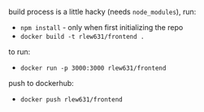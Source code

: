 build process is a little hacky (needs `node_modules`), run:
- `npm install` - only when first initializing the repo
- `docker build -t rlew631/frontend .`

to run:
- `docker run -p 3000:3000 rlew631/frontend`

push to dockerhub:
- `docker push rlew631/frontend`